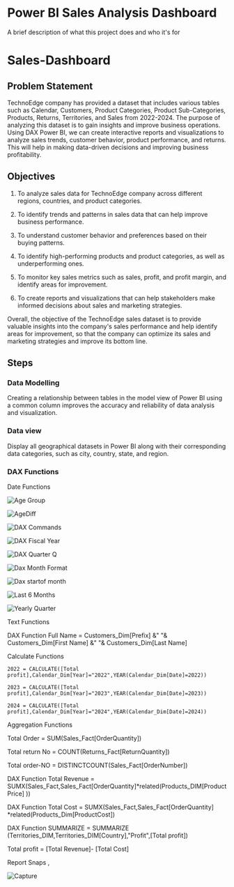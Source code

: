 
# Power BI Sales Analysis Dashboard

A brief description of what this project does and who it's for

# Sales-Dashboard


## Problem Statement

TechnoEdge company has provided  a dataset that includes various tables such as Calendar, Customers, Product Categories, Product Sub-Categories, Products, Returns, Territories, and Sales from 2022-2024. The purpose of analyzing this dataset is to gain insights and improve business operations. Using DAX Power BI, we can create interactive reports and visualizations to analyze sales trends, customer behavior, product performance, and returns. This will help in making data-driven decisions and improving business profitability.


## Objectives
1) To analyze sales data for TechnoEdge company across different regions, countries, and product categories.

2) To identify trends and patterns in sales data that can help improve business performance.

3) To understand customer behavior and preferences based on their buying patterns.

4) To identify high-performing products and product categories, as well as underperforming ones.

5) To monitor key sales metrics such as sales, profit, and profit margin, and identify areas for improvement.

6) To create reports and visualizations that can help stakeholders make informed decisions about sales and marketing strategies.

Overall, the objective of the TechnoEdge sales dataset is to provide valuable insights into the company's sales performance and help identify areas for improvement, so that the company can optimize its sales and marketing strategies and improve its bottom line.

## Steps

### Data Modelling

Creating a relationship between tables in the model view of Power BI using a common column improves the accuracy and reliability of data analysis and visualization.

### Data view

Display all geographical datasets in Power BI along with their corresponding data categories, such as city, country, state, and region.


### DAX Functions

Date Functions

![Age Group](https://github.com/Sagarbhar/Power-BI-Sales-Analysis-Project-DAX-/assets/168229258/f521cc3e-e5c1-47bc-b31c-2ab13fb75f01)

![AgeDiff](https://github.com/Sagarbhar/Power-BI-Sales-Analysis-Project-DAX-/assets/168229258/ac99edbc-9f2a-4780-b76b-0512d9e6c06c)

![DAX Commands](https://github.com/Sagarbhar/Power-BI-Sales-Analysis-Project-DAX-/assets/168229258/9ac7851f-5fcc-4581-a95a-b65c41bf4104)

![DAX Fiscal Year](https://github.com/Sagarbhar/Power-BI-Sales-Analysis-Project-DAX-/assets/168229258/c6d71197-1fd7-4e2b-b550-7082841f32f7)

![DAX Quarter Q](https://github.com/Sagarbhar/Power-BI-Sales-Analysis-Project-DAX-/assets/168229258/7e1c6085-809a-4a05-9fee-77c79dcf56f2)

![Dax Month Format](https://github.com/Sagarbhar/Power-BI-Sales-Analysis-Project-DAX-/assets/168229258/80423639-4a62-4265-aa8d-7c1adcd1ee79)

![Dax startof month](https://github.com/Sagarbhar/Power-BI-Sales-Analysis-Project-DAX-/assets/168229258/5a547051-f892-444c-beab-78334f492843)

![Last 6 Months](https://github.com/Sagarbhar/Power-BI-Sales-Analysis-Project-DAX-/assets/168229258/515c77cb-a561-4970-8796-dee527981c45)

![Yearly Quarter](https://github.com/Sagarbhar/Power-BI-Sales-Analysis-Project-DAX-/assets/168229258/8280c671-3833-4414-8317-00f1e3d6a86c)

Text Functions

DAX Function	Full Name = Customers_Dim[Prefix] &" "& Customers_Dim[First Name] &" "& Customers_Dim[Last Name]

Calculate Functions

	2022 = CALCULATE([Total profit],Calendar_Dim[Year]="2022",YEAR(Calendar_Dim[Date]=2022))
	
	2023 = CALCULATE([Total profit],Calendar_Dim[Year]="2023",YEAR(Calendar_Dim[Date]=2023))
	
	2024 = CALCULATE([Total profit],Calendar_Dim[Year]="2024",YEAR(Calendar_Dim[Date]=2024))

Aggregation Functions

Total Order = SUM(Sales_Fact[OrderQuantity])

Total return No = COUNT(Returns_Fact[ReturnQuantity])

Total order-NO = DISTINCTCOUNT(Sales_Fact[OrderNumber])

DAX Function	Total Revenue = SUMX(Sales_Fact,Sales_Fact[OrderQuantity]*related(Products_DIM[ProductPrice] ))

DAX Function	Total Cost = SUMX(Sales_Fact,Sales_Fact[OrderQuantity]
	*related(Products_Dim[ProductCost])

DAX Function	SUMMARIZE = SUMMARIZE (Territories_DIM,Territories_DIM[Country],"Profit",[Total profit])
	
Total profit = [Total Revenue]- [Total Cost]

        
Report Snaps ,

![Capture](https://github.com/Sagarbhar/Power-BI-Sales-Analysis-Project-DAX-/assets/168229258/463b0a55-e63d-4702-9246-988348adf73d)

    
